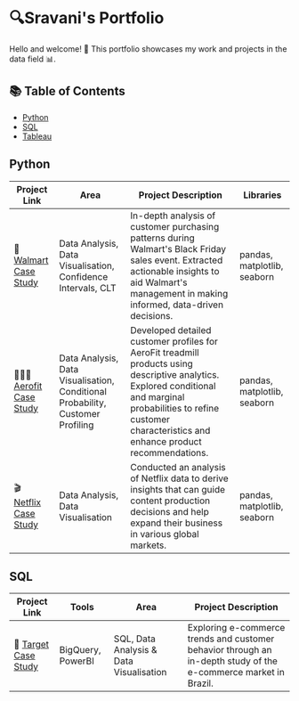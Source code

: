 # 🔍Sravani's Portfolio

Hello and welcome! 👋 This portfolio showcases my work and projects in the data field 📊.
## 📚 Table of Contents

 - [Python](#Python)
 - [SQL](#SQL)
 - [Tableau](#Tableau)

## Python

| Project Link         | Area                                                | Project Description                                                                                                                                     | Libraries                          |
|----------------------|-----------------------------------------------------|-------------------------------------------------------------------------------------------------------------------------------------------------------|------------------------------------|
| 🏬 [Walmart Case Study](https://github.com/KunapaneniSravani/Walmart_Case_study) | Data Analysis, Data Visualisation, Confidence Intervals, CLT | In-depth analysis of customer purchasing patterns during Walmart's Black Friday sales event. Extracted actionable insights to aid Walmart's management in making informed, data-driven decisions. | pandas, matplotlib, seaborn       |
| 🏃🏻‍♂️ [Aerofit Case Study](https://github.com/KunapaneniSravani/Aerofit_Case_Study) | Data Analysis, Data Visualisation, Conditional Probability, Customer Profiling | Developed detailed customer profiles for AeroFit treadmill products using descriptive analytics. Explored conditional and marginal probabilities to refine customer characteristics and enhance product recommendations. | pandas, matplotlib, seaborn       |
| 🎬 [Netflix Case Study](https://github.com/KunapaneniSravani/Netflix_Case_Study) | Data Analysis, Data Visualisation                   | Conducted an analysis of Netflix data to derive insights that can guide content production decisions and help expand their business in various global markets. | pandas, matplotlib, seaborn       |

## SQL

| Project Link         | Tools               | Area                           | Project Description                                                                                           |
|----------------------|---------------------|--------------------------------|---------------------------------------------------------------------------------------------------------------|
| 🎯 [Target Case Study](#) | BigQuery, PowerBI    | SQL, Data Analysis & Data Visualisation | Exploring e-commerce trends and customer behavior through an in-depth study of the e-commerce market in Brazil. |




